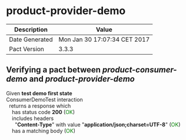 # product-provider-demo

| Description    | Value |
| -------------- | ----- |
| Date Generated | Mon Jan 30 17:07:34 CET 2017 |
| Pact Version   | 3.3.3 |

## Verifying a pact between _product-consumer-demo_ and _product-provider-demo_

Given **test demo first state**  
ConsumerDemoTest interaction  
&nbsp;&nbsp;returns a response which  
&nbsp;&nbsp;&nbsp;&nbsp;has status code **200** (<span style='color:green'>OK</span>)  
&nbsp;&nbsp;&nbsp;&nbsp;includes headers  
&nbsp;&nbsp;&nbsp;&nbsp;&nbsp;&nbsp;"**Content-Type**" with value "**application/json;charset=UTF-8**" (<span style='color:green'>OK</span>)  
&nbsp;&nbsp;&nbsp;&nbsp;has a matching body (<span style='color:green'>OK</span>)  
